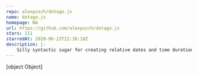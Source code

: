 ```yaml
---
repo: alexpusch/dotago.js
name: dotago.js
homepage: NA
url: https://github.com/alexpusch/dotago.js
stars: 111
starredAt: 2020-06-23T22:38:18Z
description: |-
    Silly syntactic sugar for creating relative dates and time durations with Javascript
---
```


[object Object]
